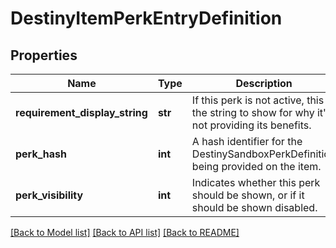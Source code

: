 # DestinyItemPerkEntryDefinition

## Properties
Name | Type | Description | Notes
------------ | ------------- | ------------- | -------------
**requirement_display_string** | **str** | If this perk is not active, this is the string to show for why it&#39;s not providing its benefits. | [optional] 
**perk_hash** | **int** | A hash identifier for the DestinySandboxPerkDefinition being provided on the item. | [optional] 
**perk_visibility** | **int** | Indicates whether this perk should be shown, or if it should be shown disabled. | [optional] 

[[Back to Model list]](../README.md#documentation-for-models) [[Back to API list]](../README.md#documentation-for-api-endpoints) [[Back to README]](../README.md)


